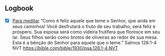 

## Logbook
- [x] [Para meditar](things:///show?id=UvnHhBSQfHGLc1EcLu3RZR)
	“Como é feliz aquele que teme o Senhor, que anda em seus caminhos! Você desfrutará o fruto de seu trabalho; será feliz e próspero. Sua esposa será como videira frutífera que floresce em seu lar. Seus filhos serão como brotos de oliveiras ao redor de sua mesa. Esta é a bênção do Senhor para aquele que o teme.”
	‭‭Salmos‬ ‭128:1-4‬ ‭NVT‬‬
	https://bible.com/bible/1930/psa.128.1-4.NVT